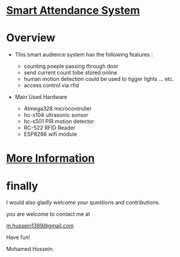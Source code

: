 # [Smart Attendance System](https://mo7amed-hussein.github.io/ES-Attendance-System/)

Overview
======== 
- This smart audience system has the following features :
	* counting poeple passing through door 
	* send current count tobe stored online
	* human motion detection could be used to tigger lights ... etc.
	* access control via rfid
	
- Main Used Hardware	
	* Atmega328 microcontroller
	* hc-s104 ultrasonic sonsor
	* hc-s501 PIR motion detector
	* RC-522 RFID Reader 
	* ESP8266 wifi module


# [More Information](https://mo7amed-hussein.github.io/ES-Attendance-System/)	
	
finally
=======
	
I would also gladly welcome your questions and contributions.

you are welcome to contact me at

m.hussein1389@gmail.com

Have fun!

Mohamed Hussein.	